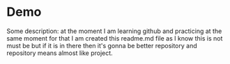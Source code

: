 # Demo

Some description: at the moment I am learning
github and practicing at the same moment for 
that I am created this readme.md file
as I know this is not must be but if 
it is in there then it's gonna be better
repository and repository means almost like
project.
